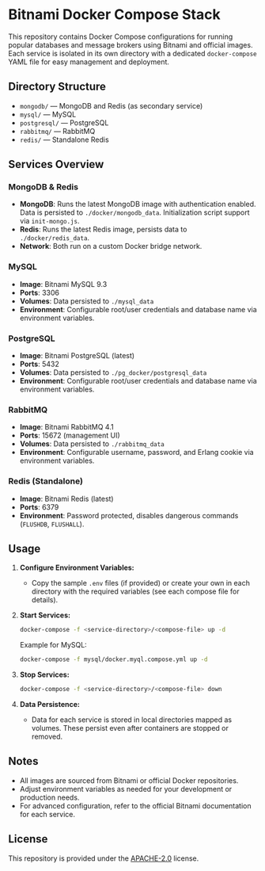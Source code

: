 # Bitnami Docker Compose Stack

This repository contains Docker Compose configurations for running popular databases and message brokers using Bitnami and official images. Each service is isolated in its own directory with a dedicated `docker-compose` YAML file for easy management and deployment.

## Directory Structure

- `mongodb/` — MongoDB and Redis (as secondary service)
- `mysql/` — MySQL
- `postgresql/` — PostgreSQL
- `rabbitmq/` — RabbitMQ
- `redis/` — Standalone Redis

## Services Overview

### MongoDB & Redis
- **MongoDB**: Runs the latest MongoDB image with authentication enabled. Data is persisted to `./docker/mongodb_data`. Initialization script support via `init-mongo.js`.
- **Redis**: Runs the latest Redis image, persists data to `./docker/redis_data`.
- **Network**: Both run on a custom Docker bridge network.

### MySQL
- **Image**: Bitnami MySQL 9.3
- **Ports**: 3306
- **Volumes**: Data persisted to `./mysql_data`
- **Environment**: Configurable root/user credentials and database name via environment variables.

### PostgreSQL
- **Image**: Bitnami PostgreSQL (latest)
- **Ports**: 5432
- **Volumes**: Data persisted to `./pg_docker/postgresql_data`
- **Environment**: Configurable root/user credentials and database name via environment variables.

### RabbitMQ
- **Image**: Bitnami RabbitMQ 4.1
- **Ports**: 15672 (management UI)
- **Volumes**: Data persisted to `./rabbitmq_data`
- **Environment**: Configurable username, password, and Erlang cookie via environment variables.

### Redis (Standalone)
- **Image**: Bitnami Redis (latest)
- **Ports**: 6379
- **Environment**: Password protected, disables dangerous commands (`FLUSHDB`, `FLUSHALL`).

## Usage

1. **Configure Environment Variables:**
   - Copy the sample `.env` files (if provided) or create your own in each directory with the required variables (see each compose file for details).

2. **Start Services:**
   ```sh
   docker-compose -f <service-directory>/<compose-file> up -d
   ```
   Example for MySQL:
   ```sh
   docker-compose -f mysql/docker.myql.compose.yml up -d
   ```

3. **Stop Services:**
   ```sh
   docker-compose -f <service-directory>/<compose-file> down
   ```

4. **Data Persistence:**
   - Data for each service is stored in local directories mapped as volumes. These persist even after containers are stopped or removed.

## Notes
- All images are sourced from Bitnami or official Docker repositories.
- Adjust environment variables as needed for your development or production needs.
- For advanced configuration, refer to the official Bitnami documentation for each service.

## License
This repository is provided under the [APACHE-2.0](https://www.apache.org/licenses/LICENSE-2.0) license.
